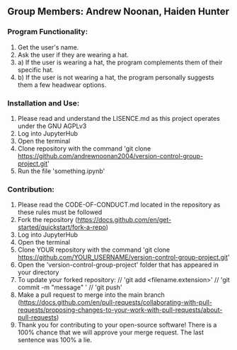 ## Group Members: Andrew Noonan, Haiden Hunter

### Program Functionality:
1) Get the user's name.
2) Ask the user if they are wearing a hat.
3) a) If the user is wearing a hat, the program complements them of their specific hat.
3) b) If the user is not wearing a hat, the program personally suggests them a few headwear options.
   
### Installation and Use:
1) Please read and understand the LISENCE.md as this project operates under the GNU AGPLv3
2) Log into JupyterHub
3) Open the terminal
4) Clone repository with the command 'git clone https://github.com/andrewnoonan2004/version-control-group-project.git'
5) Run the file 'something.ipynb'

### Contribution:
1) Please read the CODE-OF-CONDUCT.md located in the repository as these rules must be followed
2) Fork the repository (https://docs.github.com/en/get-started/quickstart/fork-a-repo)
3) Log into JupyterHub
4) Open the terminal
5) Clone YOUR repository with the command 'git clone https://github.com/YOUR_USERNAME/version-control-group-project.git'
6) Open the 'version-control-group-project' folder that has appeared in your directory
7) To update your forked repository:
    // 'git add <filename.extension>'
    // 'git commit -m "message" '
    // 'git push'
8) Make a pull request to merge into the main branch (https://docs.github.com/en/pull-requests/collaborating-with-pull-requests/proposing-changes-to-your-work-with-pull-requests/about-pull-requests)
9) Thank you for contributing to your open-source software! There is a 100% chance that we will approve your merge request. The last sentence was 100% a lie.